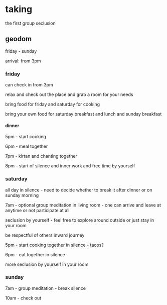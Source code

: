# taking

the first group seclusion

## geodom

friday - sunday

arrival: from 3pm

### friday

can check in from 3pm

relax and check out the place and grab a room for your needs

bring food for friday and saturday for cooking

bring your own food for saturday breakfast and lunch and sunday breakfast

#### dinner

5pm - start cooking

6pm - meal together

7pm - kirtan and chanting together

8pm - start of silence and inner work and free time by yourself

### saturday

all day in silence - need to decide whether to break it after dinner or on sunday morning

7am - optional group meditation in living room - one can arrive and leave at anytime or not participate at all

seclusion by yourself - feel free to explore around outside or just stay in your room

be respectful of others inward journey

5pm - start cooking together in silence - tacos?

6pm - eat together in silence

more seclusion by yourself in your room

### sunday

7am - group meditation - break silence

10am - check out
